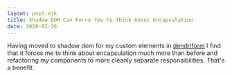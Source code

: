 ```yaml
---
layout: post.njk
title: Shadow DOM Can Force You to Think About Encapsulation
date: 2020-02-26
---
```


Having moved to shadow dom for my custom elements in [dendriform](https://github.com/aggregat4/dendriform) I find that it forces me to think about encapsulation much more than before and refactoring my components to more cleanly separate responsibilities. That's a benefit.
